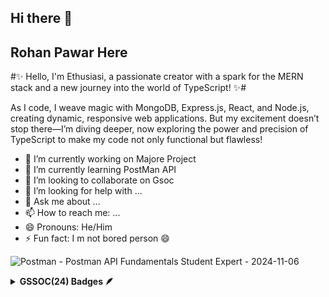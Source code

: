 ## Hi there 👋

## Rohan Pawar Here 


#✨ Hello, I'm Ethusiasi, a passionate creator with a spark for the MERN stack and a new journey into the world of TypeScript! ✨#

As I code, I weave magic with MongoDB, Express.js, React, and Node.js, creating dynamic, responsive web applications. But my excitement doesn’t stop there—I’m diving deeper, now exploring the power and precision of TypeScript to make my code not only functional but flawless!


- 🔭 I’m currently working on Majore Project
- 🌱 I’m currently learning PostMan API
- 👯 I’m looking to collaborate on Gsoc
- 🤔 I’m looking for help with ...
- 💬 Ask me about ...
- 📫 How to reach me: ...
- 😄 Pronouns: He/Him
- ⚡ Fun fact: I m not bored person 😄


![Postman - Postman API Fundamentals Student Expert - 2024-11-06](https://github.com/user-attachments/assets/64b96294-9b91-4dc2-9a39-53081316699f)
<details>	
 <summary><b>GSSOC(24) Badges 🪶</b></summary><br>
<div style='display:flex; align-items:center; gap: 10px;' align='center'><a href="https://gssoc.girlscript.tech/leaderboard">
<img src="https://raw.githubusercontent.com/GSSoC24/Postman-Challenge/main/docs/assets/Postman%20White.png" width="100px" height="100px" />
  </a>
</div>
</details>